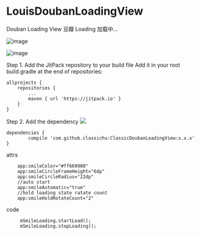 # LouisDoubanLoadingView
Douban Loading View 豆瓣 Loading 加载中...

![image](https://raw.githubusercontent.com/louisgeek/LouisDoubanLoadingView/master/screenshots/douban_loading1.gif)

![image](https://raw.githubusercontent.com/louisgeek/LouisDoubanLoadingView/master/screenshots/douban_loading2.gif)


Step 1. Add the JitPack repository to your build file
Add it in your root build.gradle at the end of repositories:

	allprojects {
		repositories {
			...
			maven { url 'https://jitpack.io' }
		}
	}
Step 2. Add the dependency  [![](https://jitpack.io/v/classichu/ClassicDoubanLoadingView.svg)](https://jitpack.io/#classichu/ClassicDoubanLoadingView)

	dependencies {
	        compile 'com.github.classichu:ClassicDoubanLoadingView:x.x.x'
	} 
       
	   


attrs


		app:smileColor="#ff669900"    
		app:smileCircleFrameHeight="6dp"  
		app:smileCircleRadius="22dp"	
		//auto start
		app:smileAutomatic="true"     
    	//hold loading state ratate count   
  		app:smileHoldRotateCount="2"   

		

code


 		 mSmileLoading.startLoad();
         mSmileLoading.stopLoading();
 
  
    
  
          

   
  
  

